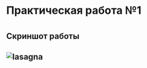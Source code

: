 <h1>Практическая работа №1<h1>
<h2>Скриншот работы<h2>
<img src="https://github.com/DevLevKek/Drackovskiy_Lab_2/assets/135211811/60c9dbfe-7fc7-4b97-ad02-640ceeb11746" alt="lasagna">
